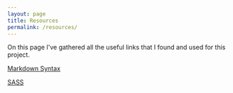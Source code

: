 ```yaml
---
layout: page
title: Resources
permalink: /resources/
---
```

On this page I've gathered all the useful links that I found and used for this project.

[Markdown Syntax](https://daringfireball.net/projects/markdown/syntax)

[SASS](http://sass-lang.com/)
